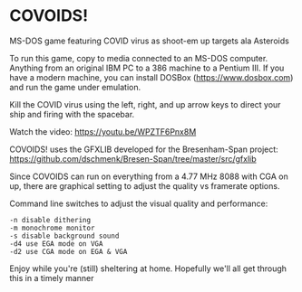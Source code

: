 # COVOIDS!
MS-DOS game featuring COVID virus as shoot-em up targets ala Asteroids

To run this game, copy to media connected to an MS-DOS computer. Anything from an original IBM PC to a 386 machine to a Pentium III. If you have a modern machine, you can install DOSBox (https://www.dosbox.com) and run the game under emulation.

Kill the COVID virus using the left, right, and up arrow keys to direct your ship and firing with the spacebar.

Watch the video: https://youtu.be/WPZTF6Pnx8M

COVOIDS! uses the GFXLIB developed for the Bresenham-Span project: https://github.com/dschmenk/Bresen-Span/tree/master/src/gfxlib

Since COVOIDS can run on everything from a 4.77 MHz 8088 with CGA on up, there are graphical setting to adjust the quality vs framerate options.

Command line switches to adjust the visual quality and performance: 

    -n disable dithering
    -m monochrome monitor
    -s disable background sound
    -d4 use EGA mode on VGA
    -d2 use CGA mode on EGA & VGA

Enjoy while you're (still) sheltering at home. Hopefully we'll all get through this in a timely manner
